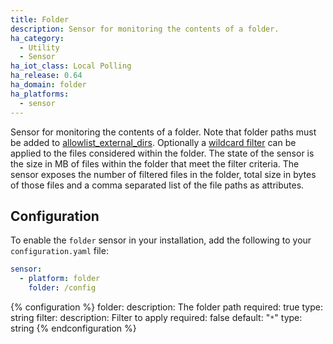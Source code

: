 ```yaml
---
title: Folder
description: Sensor for monitoring the contents of a folder.
ha_category:
  - Utility
  - Sensor
ha_iot_class: Local Polling
ha_release: 0.64
ha_domain: folder
ha_platforms:
  - sensor
---
```


Sensor for monitoring the contents of a folder. Note that folder paths must be added to [allowlist_external_dirs](/docs/configuration/basic/). Optionally a [wildcard filter](https://docs.python.org/3.6/library/fnmatch.html) can be applied to the files considered within the folder. The state of the sensor is the size in MB of files within the folder that meet the filter criteria.
The sensor exposes the number of filtered files in the folder, total size in bytes of those files and a comma separated list of the file paths as attributes.

## Configuration

To enable the `folder` sensor in your installation, add the following to your `configuration.yaml` file:

```yaml
sensor:
  - platform: folder
    folder: /config
```

{% configuration %}
folder:
  description: The folder path
  required: true
  type: string
filter:
  description: Filter to apply
  required: false
  default: "`*`"
  type: string
{% endconfiguration %}
